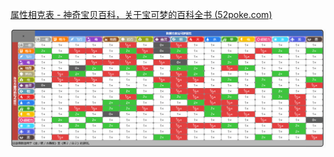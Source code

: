 [属性相克表 - 神奇宝贝百科，关于宝可梦的百科全书 (52poke.com)](https://wiki.52poke.com/wiki/属性相克表)

![image-20230402230338531](./images/image-20230402230338531.png)
